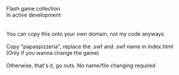 Flash game collection <br>
In active development
<br>
<br>
<br>
You can copy this onto your own domain, not my code anyways <br> <br>
Copy "papaspizzeria", replace the .swf and .swf name in index.html <br>
(Only if you wanna change the game) <br> <br>
Otherwise, that's it, go nuts. No name/file changing required
